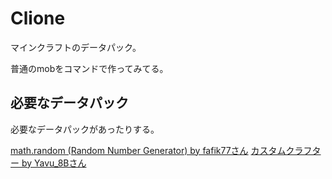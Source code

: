 # Clione
マインクラフトのデータパック。

普通のmobをコマンドで作ってみてる。

## 必要なデータパック
必要なデータパックがあったりする。

[math.random (Random Number Generator) by fafik77さん](https://www.planetminecraft.com/data-pack/math-random-random-number-generator/)
[カスタムクラフター by Yavu_8Bさん](https://www.youtube.com/watch?v=V2F7QXXCg4A)
